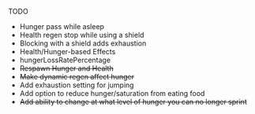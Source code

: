 TODO
* Hunger pass while asleep
* Health regen stop while using a shield
* Blocking with a shield adds exhaustion
* Health/Hunger-based Effects
* hungerLossRatePercentage
* ~~Respawn Hunger and Health~~
* ~~Make dynamic regen affect hunger~~
* Add exhaustion setting for jumping
* Add option to reduce hunger/saturation from eating food
* ~~Add ability to change at what level of hunger you can no longer sprint~~
